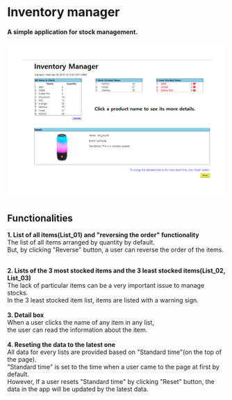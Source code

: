 
<h1>Inventory manager</h1>

<h4>A simple application for stock management.</h4>

<div>
   <img src="Inventory_manager.png" width="800px"/>
</div>

<h2>Functionalities</h2>

<b>1. List of all items(List_01) and "reversing the order" functionality </b><br/>
   The list of all items arranged by quantity by default.<br/>
   But, by clicking "Reverse" button, a user can reverse the order of the items.<br/>
<br/>

<b>2. Lists of the 3 most stocked items and the 3 least stocked items(List_02, List_03)</b><br/>
  The lack of particular items can be a very important issue to manage stocks.<br/>
  In the 3 least stocked item list, items are listed with a warning sign.<br/>
<br/>
<b>3. Detail box</b><br/>
  When a user clicks the name of any item in any list, <br/>
  the user can read the information about the item. <br/>
<br/>
<b>4. Reseting the data to the latest one</b><br/>
  All data for every lists are provided based on "Standard time"(on the top of the page).<br/>
  "Standard time" is set to the time when a user came to the page at first by default.<br/>
  However, If a user resets "Standard time" by clicking "Reset" button, the data in the app will be updated by the latest data. <br/>


 
